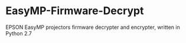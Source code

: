 # EasyMP-Firmware-Decrypt
EPSON EasyMP projectors firmware decrypter and encrypter, written in Python 2.7
